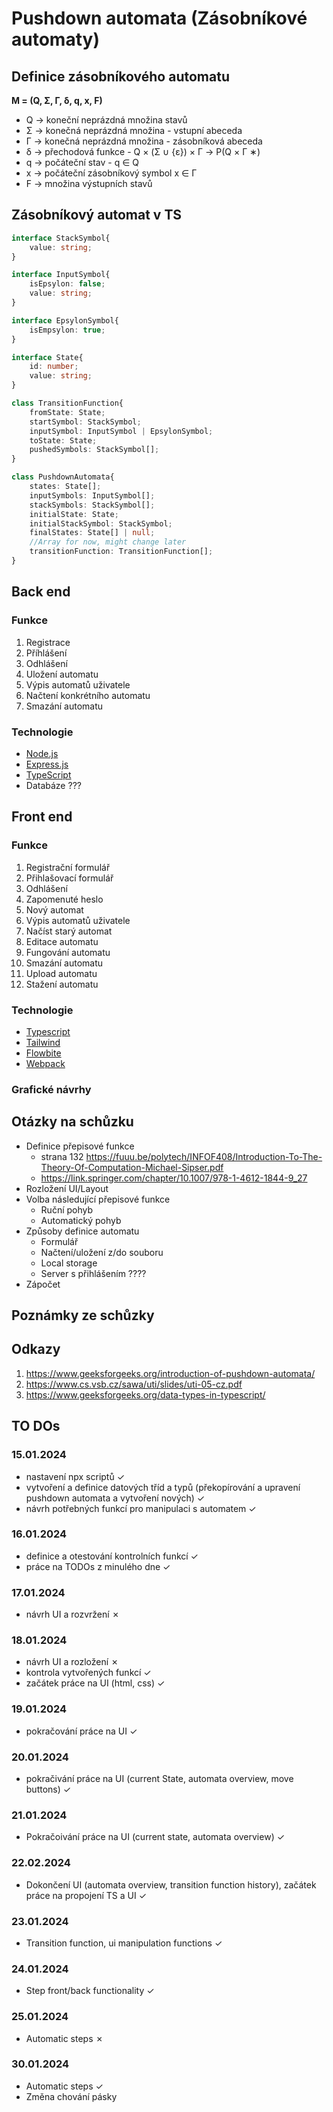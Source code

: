 # Pushdown automata (Zásobníkové automaty)

## Definice zásobníkového automatu

**M = (Q, Σ, Γ, δ, q, x, F)**
- Q -> koneční neprázdná množina stavů
- Σ -> konečná neprázdná množina - vstupní abeceda 
- Γ -> konečná neprázdná množina - zásobníková abeceda
- δ -> přechodová funkce - Q × (Σ ∪ {ε}) × Γ → P(Q × Γ ∗)
- q -> počáteční stav - q ∈ Q
- x -> počáteční zásobníkový symbol x ∈ Γ
- F -> množina výstupních stavů

## Zásobníkový automat v TS

```ts
interface StackSymbol{
    value: string;
}

interface InputSymbol{
    isEpsylon: false;
    value: string;
}

interface EpsylonSymbol{
    isEmpsylon: true;
}

interface State{
    id: number;
    value: string;
}

class TransitionFunction{
    fromState: State;
    startSymbol: StackSymbol;
    inputSymbol: InputSymbol | EpsylonSymbol;
    toState: State;
    pushedSymbols: StackSymbol[];
}

class PushdownAutomata{
    states: State[];
    inputSymbols: InputSymbol[];
    stackSymbols: StackSymbol[];
    initialState: State;
    initialStackSymbol: StackSymbol;
    finalStates: State[] | null;
    //Array for now, might change later
    transitionFunction: TransitionFunction[];
}
```

## Back end

### Funkce

1. Registrace
1. Příhlášení
1. Odhlášení
1. Uložení automatu
1. Výpis automatů uživatele
1. Načtení konkrétního automatu
1. Smazání automatu

### Technologie

- [Node.js](https://nodejs.org/en)
- [Express.js](https://expressjs.com/)
- [TypeScript](https://www.typescriptlang.org/)
- Databáze ???

## Front end

### Funkce

1. Registrační formulář
1. Přihlašovací formulář
1. Odhlášení
1. Zapomenuté heslo
1. Nový automat
1. Výpis automatů uživatele
1. Načíst starý automat
1. Editace automatu
1. Fungování automatu
1. Smazání automatu
1. Upload automatu
1. Stažení automatu


### Technologie

- [Typescript](https://www.typescriptlang.org/)
- [Tailwind](https://tailwindcss.com/)
- [Flowbite](https://flowbite.com/)
- [Webpack](https://webpack.js.org/)

### Grafické návrhy

## Otázky na schůzku

- Definice přepisové funkce 
	- strana 132 https://fuuu.be/polytech/INFOF408/Introduction-To-The-Theory-Of-Computation-Michael-Sipser.pdf
	- https://link.springer.com/chapter/10.1007/978-1-4612-1844-9_27
- Rozložení UI/Layout
- Volba následující přepisové funkce
	- Ruční pohyb
	- Automatický pohyb
- Způsoby definice automatu
	- Formulář
	- Načtení/uložení z/do souboru
	- Local storage
	- Server s přihlášením ????
- Zápočet

## Poznámky ze schůzky

## Odkazy

1. https://www.geeksforgeeks.org/introduction-of-pushdown-automata/
1. https://www.cs.vsb.cz/sawa/uti/slides/uti-05-cz.pdf
1. https://www.geeksforgeeks.org/data-types-in-typescript/

## TO DOs

### 15.01.2024

- nastavení npx scriptů ✓
- vytvoření a definice datových tříd a typů (překopírování a upravení pushdown automata a vytvoření nových) ✓
- návrh potřebných funkcí pro manipulaci s automatem ✓

### 16.01.2024

- definice a otestování kontrolních funkcí ✓ 
- práce na TODOs z minulého dne ✓

### 17.01.2024

- návrh UI a rozvržení ✗

### 18.01.2024

- návrh UI a rozložení ✗
- kontrola vytvořených funkcí ✓
- začátek práce na UI (html, css) ✓

### 19.01.2024

- pokračování práce na UI ✓

### 20.01.2024

- pokračivání práce na UI (current State, automata overview, move buttons) ✓

### 21.01.2024

- Pokračoivání práce na UI (current state, automata overview) ✓

### 22.02.2024

- Dokončení UI (automata overview, transition function history), začátek práce na propojení TS a UI ✓

### 23.01.2024

- Transition function, ui manipulation functions ✓

### 24.01.2024

- Step front/back functionality ✓

### 25.01.2024

- Automatic steps ✗

### 30.01.2024

- Automatic steps ✓
- Změna chování pásky
